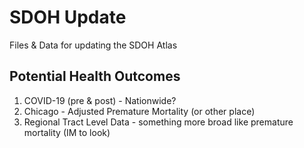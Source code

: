 # SDOH Update
 Files & Data for updating the SDOH Atlas

## Potential Health Outcomes
1. COVID-19 (pre & post)  - Nationwide?
2. Chicago - Adjusted Premature Mortality (or other place)
3. Regional Tract Level Data - something more broad like premature mortality  (IM to look)


